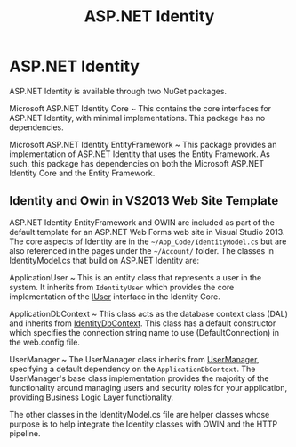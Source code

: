 ﻿---
title: ASP.NET Identity
---
# ASP.NET Identity

ASP.NET Identity is available through two NuGet packages.

Microsoft ASP.NET Identity Core
  ~ This contains the core interfaces for ASP.NET Identity, with minimal implementations. This package has no dependencies.

Microsoft ASP.NET Identity EntityFramework
  ~ This package provides an implementation of ASP.NET Identity that uses the Entity Framework. As such, this package has dependencies on both the Microsoft ASP.NET Identity Core and the Entity Framework.

## Identity and Owin in VS2013 Web Site Template

ASP.NET Identity EntityFramework and OWIN are included as part of the default template for an ASP.NET Web Forms web site in Visual Studio 2013. The core aspects of Identity are in the `~/App_Code/IdentityModel.cs` but are also referenced in the pages under the `~/Account/` folder. The classes in IdentityModel.cs that build on ASP.NET Identity are:

ApplicationUser
  ~ This is an entity class that represents a user in the system. It inherits from `IdentityUser` which provides the core implementation of the [IUser](http://msdn.microsoft.com/en-us/library/microsoft.aspnet.identity.iuser(v=vs.108).aspx) interface in the Identity Core.

ApplicationDbContext
  ~ This class acts as the database context class (DAL) and inherits from [IdentityDbContext<ApplicationUser>](http://msdn.microsoft.com/en-us/library/dn468176(v=vs.108).aspx). This class has a default constructor which specifies the connection string name to use (DefaultConnection) in the web.config file.

UserManager
  ~ The UserManager class inherits from [UserManager<ApplilcationUser>](http://msdn.microsoft.com/en-us/library/dn468199(v=vs.108).aspx), specifying a default dependency on the `ApplicationDbContext`. The UserManager's base class implementation provides the majority of the functionality around managing users and security roles for your application, providing Business Logic Layer functionality.

The other classes in the IdentityModel.cs file are helper classes whose purpose is to help integrate the Identity classes with OWIN and the HTTP pipeline.
